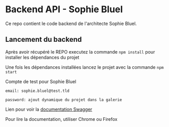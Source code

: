 # Backend API - Sophie Bluel

Ce repo contient le code backend de l'architecte Sophie Bluel. 

## Lancement du backend

Après avoir récupéré le REPO executez la commande `npm install` pour installer les dépendances du projet

Une fois les dépendances installées lancez le projet avec la commande `npm start`

Compte de test pour Sophie Bluel

```
email: sophie.bluel@test.tld

password: ajout dynamique du projet dans la galerie 
```
Lien pour voir la
[documentation Swagger](http://localhost:5678/api-docs/)

Pour lire la documentation, utiliser Chrome ou Firefox
